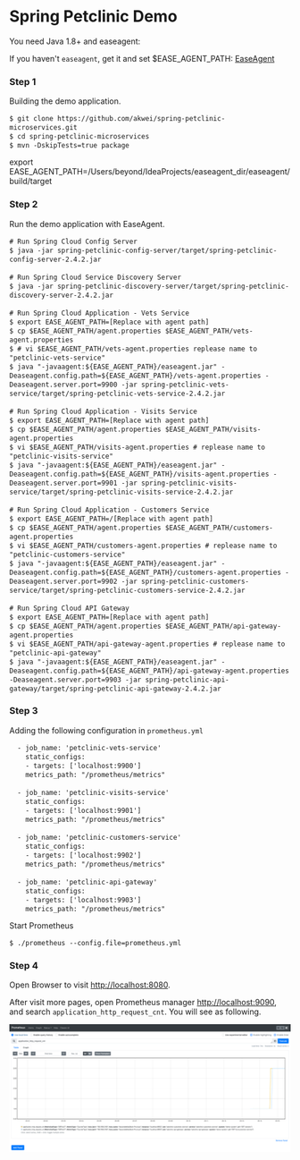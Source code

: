 # Spring Petclinic Demo

You need Java 1.8+ and easeagent:

If you haven't `easeagent`, get it and set $EASE_AGENT_PATH: [EaseAgent](../README.md#get-and-set-environment-variable)

### Step 1
Building the demo application.
```
$ git clone https://github.com/akwei/spring-petclinic-microservices.git
$ cd spring-petclinic-microservices
$ mvn -DskipTests=true package
```

export EASE_AGENT_PATH=/Users/beyond/IdeaProjects/easeagent_dir/easeagent/build/target

### Step 2
Run the demo application with EaseAgent.
```
# Run Spring Cloud Config Server
$ java -jar spring-petclinic-config-server/target/spring-petclinic-config-server-2.4.2.jar

# Run Spring Cloud Service Discovery Server
$ java -jar spring-petclinic-discovery-server/target/spring-petclinic-discovery-server-2.4.2.jar

# Run Spring Cloud Application - Vets Service
$ export EASE_AGENT_PATH=[Replace with agent path]
$ cp $EASE_AGENT_PATH/agent.properties $EASE_AGENT_PATH/vets-agent.properties
$ # vi $EASE_AGENT_PATH/vets-agent.properties replease name to "petclinic-vets-service"
$ java "-javaagent:${EASE_AGENT_PATH}/easeagent.jar" -Deaseagent.config.path=${EASE_AGENT_PATH}/vets-agent.properties -Deaseagent.server.port=9900 -jar spring-petclinic-vets-service/target/spring-petclinic-vets-service-2.4.2.jar

# Run Spring Cloud Application - Visits Service
$ export EASE_AGENT_PATH=[Replace with agent path]
$ cp $EASE_AGENT_PATH/agent.properties $EASE_AGENT_PATH/visits-agent.properties
$ vi $EASE_AGENT_PATH/visits-agent.properties # replease name to "petclinic-visits-service"
$ java "-javaagent:${EASE_AGENT_PATH}/easeagent.jar" -Deaseagent.config.path=${EASE_AGENT_PATH}/visits-agent.properties -Deaseagent.server.port=9901 -jar spring-petclinic-visits-service/target/spring-petclinic-visits-service-2.4.2.jar

# Run Spring Cloud Application - Customers Service
$ export EASE_AGENT_PATH=/[Replace with agent path]
$ cp $EASE_AGENT_PATH/agent.properties $EASE_AGENT_PATH/customers-agent.properties
$ vi $EASE_AGENT_PATH/customers-agent.properties # replease name to "petclinic-customers-service"
$ java "-javaagent:${EASE_AGENT_PATH}/easeagent.jar" -Deaseagent.config.path=${EASE_AGENT_PATH}/customers-agent.properties -Deaseagent.server.port=9902 -jar spring-petclinic-customers-service/target/spring-petclinic-customers-service-2.4.2.jar

# Run Spring Cloud API Gateway
$ export EASE_AGENT_PATH=[Replace with agent path]
$ cp $EASE_AGENT_PATH/agent.properties $EASE_AGENT_PATH/api-gateway-agent.properties
$ vi $EASE_AGENT_PATH/api-gateway-agent.properties # replease name to "petclinic-api-gateway"
$ java "-javaagent:${EASE_AGENT_PATH}/easeagent.jar" -Deaseagent.config.path=${EASE_AGENT_PATH}/api-gateway-agent.properties -Deaseagent.server.port=9903 -jar spring-petclinic-api-gateway/target/spring-petclinic-api-gateway-2.4.2.jar

```

### Step 3
Adding the following configuration in `prometheus.yml`
```
  - job_name: 'petclinic-vets-service'
    static_configs:
    - targets: ['localhost:9900']
    metrics_path: "/prometheus/metrics"

  - job_name: 'petclinic-visits-service'
    static_configs:
    - targets: ['localhost:9901']
    metrics_path: "/prometheus/metrics"

  - job_name: 'petclinic-customers-service'
    static_configs:
    - targets: ['localhost:9902']
    metrics_path: "/prometheus/metrics"

  - job_name: 'petclinic-api-gateway'
    static_configs:
    - targets: ['localhost:9903']
    metrics_path: "/prometheus/metrics"

```
Start Prometheus
```
$ ./prometheus --config.file=prometheus.yml
```

### Step 4
Open Browser to visit [http://localhost:8080](http://localhost:8080).

After visit more pages, open Prometheus manager [http://localhost:9090](http://localhost:9090), and search `application_http_request_cnt`. You will see as following.

![image](./images/prometheus-petclinic-demo.png)
